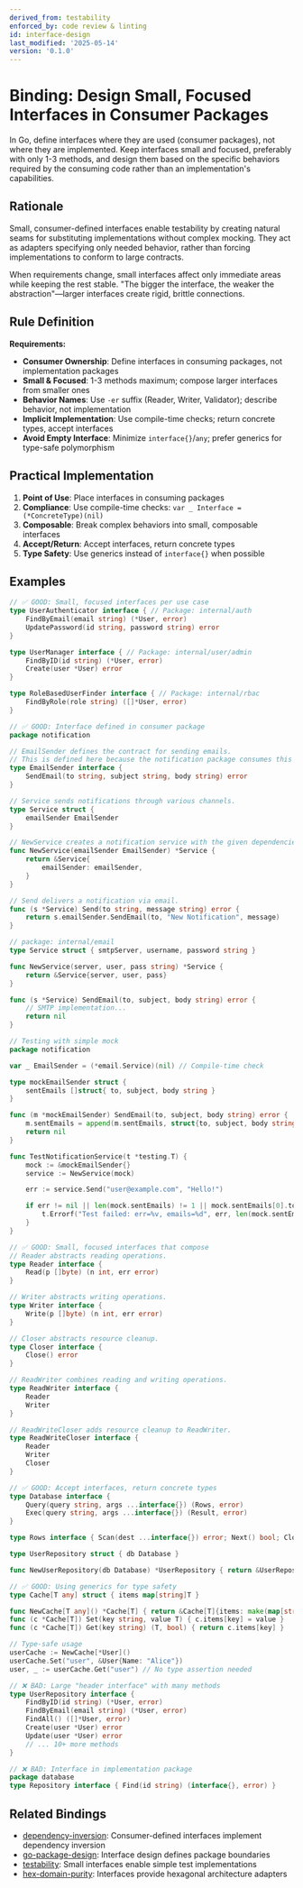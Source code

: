 ```yaml
---
derived_from: testability
enforced_by: code review & linting
id: interface-design
last_modified: '2025-05-14'
version: '0.1.0'
---
```

# Binding: Design Small, Focused Interfaces in Consumer Packages

In Go, define interfaces where they are used (consumer packages), not where they are implemented. Keep interfaces small and focused, preferably with only 1-3 methods, and design them based on the specific behaviors required by the consuming code rather than an implementation's capabilities.

## Rationale

Small, consumer-defined interfaces enable testability by creating natural seams for substituting implementations without complex mocking. They act as adapters specifying only needed behavior, rather than forcing implementations to conform to large contracts.

When requirements change, small interfaces affect only immediate areas while keeping the rest stable. "The bigger the interface, the weaker the abstraction"—larger interfaces create rigid, brittle connections.

## Rule Definition

**Requirements:**

- **Consumer Ownership**: Define interfaces in consuming packages, not implementation packages
- **Small & Focused**: 1-3 methods maximum; compose larger interfaces from smaller ones
- **Behavior Names**: Use `-er` suffix (Reader, Writer, Validator); describe behavior, not implementation
- **Implicit Implementation**: Use compile-time checks; return concrete types, accept interfaces
- **Avoid Empty Interface**: Minimize `interface{}`/`any`; prefer generics for type-safe polymorphism

## Practical Implementation

1. **Point of Use**: Place interfaces in consuming packages
2. **Compliance**: Use compile-time checks: `var _ Interface = (*ConcreteType)(nil)`
3. **Composable**: Break complex behaviors into small, composable interfaces
4. **Accept/Return**: Accept interfaces, return concrete types
5. **Type Safety**: Use generics instead of `interface{}` when possible

## Examples

```go
// ✅ GOOD: Small, focused interfaces per use case
type UserAuthenticator interface { // Package: internal/auth
    FindByEmail(email string) (*User, error)
    UpdatePassword(id string, password string) error
}

type UserManager interface { // Package: internal/user/admin
    FindByID(id string) (*User, error)
    Create(user *User) error
}

type RoleBasedUserFinder interface { // Package: internal/rbac
    FindByRole(role string) ([]*User, error)
}
```

```go
// ✅ GOOD: Interface defined in consumer package
package notification

// EmailSender defines the contract for sending emails.
// This is defined here because the notification package consumes this behavior.
type EmailSender interface {
    SendEmail(to string, subject string, body string) error
}

// Service sends notifications through various channels.
type Service struct {
    emailSender EmailSender
}

// NewService creates a notification service with the given dependencies.
func NewService(emailSender EmailSender) *Service {
    return &Service{
        emailSender: emailSender,
    }
}

// Send delivers a notification via email.
func (s *Service) Send(to string, message string) error {
    return s.emailSender.SendEmail(to, "New Notification", message)
}
```

```go
// package: internal/email
type Service struct { smtpServer, username, password string }

func NewService(server, user, pass string) *Service {
    return &Service{server, user, pass}
}

func (s *Service) SendEmail(to, subject, body string) error {
    // SMTP implementation...
    return nil
}
```

```go
// Testing with simple mock
package notification

var _ EmailSender = (*email.Service)(nil) // Compile-time check

type mockEmailSender struct {
    sentEmails []struct{ to, subject, body string }
}

func (m *mockEmailSender) SendEmail(to, subject, body string) error {
    m.sentEmails = append(m.sentEmails, struct{to, subject, body string}{to, subject, body})
    return nil
}

func TestNotificationService(t *testing.T) {
    mock := &mockEmailSender{}
    service := NewService(mock)

    err := service.Send("user@example.com", "Hello!")

    if err != nil || len(mock.sentEmails) != 1 || mock.sentEmails[0].to != "user@example.com" {
        t.Errorf("Test failed: err=%v, emails=%d", err, len(mock.sentEmails))
    }
}
```

```go
// ✅ GOOD: Small, focused interfaces that compose
// Reader abstracts reading operations.
type Reader interface {
    Read(p []byte) (n int, err error)
}

// Writer abstracts writing operations.
type Writer interface {
    Write(p []byte) (n int, err error)
}

// Closer abstracts resource cleanup.
type Closer interface {
    Close() error
}

// ReadWriter combines reading and writing operations.
type ReadWriter interface {
    Reader
    Writer
}

// ReadWriteCloser adds resource cleanup to ReadWriter.
type ReadWriteCloser interface {
    Reader
    Writer
    Closer
}
```

```go
// ✅ GOOD: Accept interfaces, return concrete types
type Database interface {
    Query(query string, args ...interface{}) (Rows, error)
    Exec(query string, args ...interface{}) (Result, error)
}

type Rows interface { Scan(dest ...interface{}) error; Next() bool; Close() error }

type UserRepository struct { db Database }

func NewUserRepository(db Database) *UserRepository { return &UserRepository{db} }
```

```go
// ✅ GOOD: Using generics for type safety
type Cache[T any] struct { items map[string]T }

func NewCache[T any]() *Cache[T] { return &Cache[T]{items: make(map[string]T)} }
func (c *Cache[T]) Set(key string, value T) { c.items[key] = value }
func (c *Cache[T]) Get(key string) (T, bool) { return c.items[key] }

// Type-safe usage
userCache := NewCache[*User]()
userCache.Set("user", &User{Name: "Alice"})
user, _ := userCache.Get("user") // No type assertion needed
```

```go
// ❌ BAD: Large "header interface" with many methods
type UserRepository interface {
    FindByID(id string) (*User, error)
    FindByEmail(email string) (*User, error)
    FindAll() ([]*User, error)
    Create(user *User) error
    Update(user *User) error
    // ... 10+ more methods
}

// ❌ BAD: Interface in implementation package
package database
type Repository interface { Find(id string) (interface{}, error) }
```

## Related Bindings

- [dependency-inversion](../../docs/bindings/core/dependency-inversion.md): Consumer-defined interfaces implement dependency inversion
- [go-package-design](../../docs/bindings/categories/go/package-design.md): Interface design defines package boundaries
- [testability](../../docs/tenets/testability.md): Small interfaces enable simple test implementations
- [hex-domain-purity](../../docs/bindings/core/hex-domain-purity.md): Interfaces provide hexagonal architecture adapters
